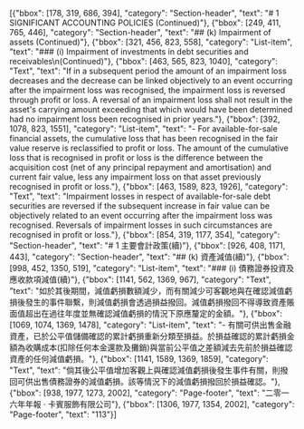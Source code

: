 [{"bbox": [178, 319, 686, 394], "category": "Section-header", "text": "# 1 SIGNIFICANT ACCOUNTING POLICIES (Continued)"}, {"bbox": [249, 411, 765, 446], "category": "Section-header", "text": "## (k) Impairment of assets (Continued)"}, {"bbox": [321, 456, 823, 558], "category": "List-item", "text": "### (i) Impairment of investments in debt securities and receivables\n(Continued)"}, {"bbox": [463, 565, 823, 1040], "category": "Text", "text": "If in a subsequent period the amount of an impairment loss decreases and the decrease can be linked objectively to an event occurring after the impairment loss was recognised, the impairment loss is reversed through profit or loss. A reversal of an impairment loss shall not result in the asset's carrying amount exceeding that which would have been determined had no impairment loss been recognised in prior years."}, {"bbox": [392, 1078, 823, 1551], "category": "List-item", "text": "- For available-for-sale financial assets, the cumulative loss that has been recognised in the fair value reserve is reclassified to profit or loss. The amount of the cumulative loss that is recognised in profit or loss is the difference between the acquisition cost (net of any principal repayment and amortisation) and current fair value, less any impairment loss on that asset previously recognised in profit or loss."}, {"bbox": [463, 1589, 823, 1926], "category": "Text", "text": "Impairment losses in respect of available-for-sale debt securities are reversed if the subsequent increase in fair value can be objectively related to an event occurring after the impairment loss was recognised. Reversals of impairment losses in such circumstances are recognised in profit or loss."}, {"bbox": [854, 319, 1177, 354], "category": "Section-header", "text": "# 1 主要會計政策(續)"}, {"bbox": [926, 408, 1171, 443], "category": "Section-header", "text": "## (k) 資產減值(續)"}, {"bbox": [998, 452, 1350, 519], "category": "List-item", "text": "### (i) 債務證券投資及應收款項減值(續)"}, {"bbox": [1141, 562, 1369, 967], "category": "Text", "text": "如於其後期間，減值虧損數額減少，而有關減少可客觀地與在確認減值虧損後發生的事件聯繫，則減值虧損會透過損益撥回。減值虧損撥回不得導致資產賬面值超出在過往年度並無確認減值虧損的情況下原應釐定的金額。"}, {"bbox": [1069, 1074, 1369, 1478], "category": "List-item", "text": "- 有關可供出售金融資產，已於公平值儲備確認的累計虧損重新分類至損益。於損益確認的累計虧損金額為收購成本(扣除任何本金還款及攤銷)與當前公平值之差額減去先前於損益確認資產的任何減值虧損。"}, {"bbox": [1141, 1589, 1369, 1859], "category": "Text", "text": "倘其後公平值增加客觀上與確認減值虧損後發生事件有關，則撥回可供出售債務證券的減值虧損。該等情況下的減值虧損撥回於損益確認。"}, {"bbox": [938, 1977, 1273, 2002], "category": "Page-footer", "text": "二零一六年年報 · 卡賓服飾有限公司"}, {"bbox": [1306, 1977, 1354, 2002], "category": "Page-footer", "text": "113"}]